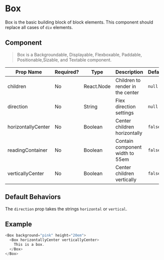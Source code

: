 # Box
Box is the basic building block of block elements. This component should replace
all cases of `div` elements.

## Component
> Box is a Backgroundable, Displayable, Flexboxable, Paddable, Positionable,Sizable, and Textable component.

| Prop Name          | Required?  | Type       | Description                        | Default |
| ------------------ | ---------- | ---------- | ---------------------------------- | ------- |
| children           | No         | React.Node | Children to render in the center   | `null`  |
| direction          | No         | String     | Flex direction settings            | `null`  |
| horizontallyCenter | No         | Boolean    | Center children horizontally       | `false` |
| readingContainer   | No         | Boolean    | Contain component width to 55em    | `false` |
| verticallyCenter   | No         | Boolean    | Center children vertically         | `false` |

## Default Behaviors
The `direction` prop takes the strings `horizontal` or `vertical`.

## Example
```javascript
<Box background="pink" height="20em">
  <Box horizontallyCenter verticallyCenter>
    This is a box.
  </Box>
</Box>
```
